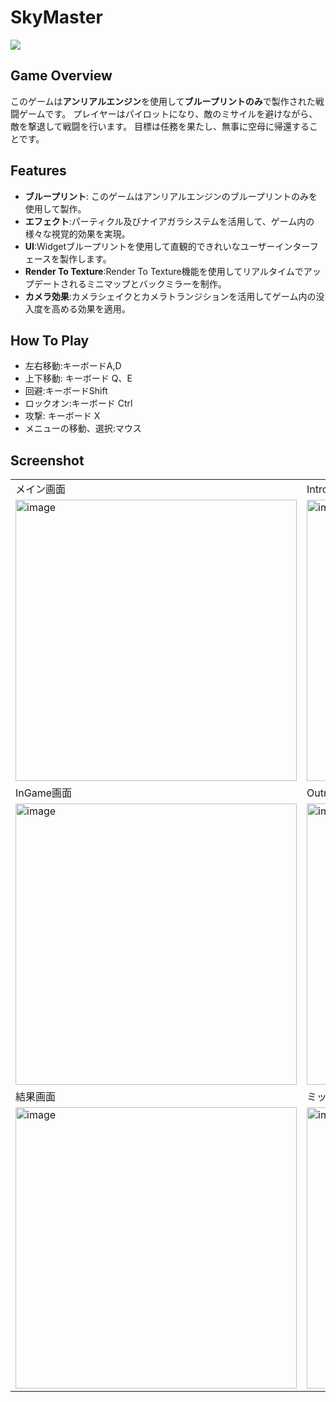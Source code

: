 # SkyMaster

<img src ="https://img.shields.io/badge/Unreal Engine-0E1128?style=for-the-badge&logo=unreal engine&logoColor=white">


## Game Overview
このゲームは**アンリアルエンジン**を使用して**ブループリントのみ**で製作された戦闘ゲームです。 プレイヤーはパイロットになり、敵のミサイルを避けながら、敵を撃退して戦闘を行います。 目標は任務を果たし、無事に空母に帰還することです。

## Features
- **ブループリント**: このゲームはアンリアルエンジンのブループリントのみを使用して製作。
- **エフェクト**:パーティクル及びナイアガラシステムを活用して、ゲーム内の様々な視覚的効果を実現。
- **UI**:Widgetブループリントを使用して直観的できれいなユーザーインターフェースを製作します。
- **Render To Texture**:Render To Texture機能を使用してリアルタイムでアップデートされるミニマップとバックミラーを制作。
- **カメラ効果**:カメラシェイクとカメラトランジションを活用してゲーム内の没入度を高める効果を適用。

## How To Play
- 左右移動:キーボードA,D
- 上下移動: キーボード Q、E
- 回避:キーボードShift
- ロックオン:キーボード Ctrl
- 攻撃: キーボード X
- メニューの移動、選択:マウス

## Screenshot
|  |   |
|---|---|
|メイン画面|Intro画面|
|<img width="450" alt="image" src="https://github.com/user-attachments/assets/7a5bd3bf-66ef-4054-b394-caac730b6577">|<img width="450" alt="image" src="https://github.com/user-attachments/assets/c548913b-83e2-47bc-84d4-72a39e3f1702">|
|InGame画面|Outro画面|
|<img width="450" alt="image" src="https://github.com/user-attachments/assets/5d7f2ea8-6ae9-47fa-8a3e-dbfd0ada98c6">|<img width="450" alt="image" src="https://github.com/user-attachments/assets/1bfcec76-9232-46d8-b3f9-93b499bd1cc5">|
|結果画面|ミッション失敗|
|<img width="450" alt="image" src="https://github.com/user-attachments/assets/1c7354cc-00db-4315-baf1-43723f4184f6"> |<img width="450" alt="image" src="https://github.com/user-attachments/assets/f309c59a-62a6-4a66-bbb2-e709f1525125">|


